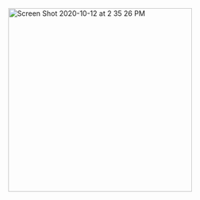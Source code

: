 <img width="370" alt="Screen Shot 2020-10-12 at 2 35 26 PM" src="https://user-images.githubusercontent.com/54338670/95783786-2d546500-0c98-11eb-9f06-a3c266c42326.png">
